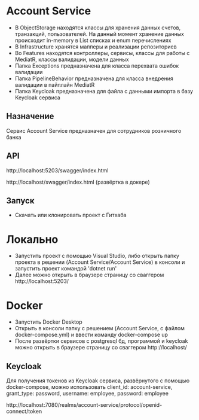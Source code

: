 # Account Service

- В ObjectStorage находятся классы для хранения данных счетов, транзакций, пользователей. На данный момент хранение данных происходит in-memory в List списках и enum перечислениях
- В Infrastructure хранятся мапперы и реализации репозиториев
- Во Features находятся контроллеры, сервисы, классы для работы с MediatR, классы валидации, модели данных
- Папка Exceptions предназначена для класса перехвата ошибок валидации
- Папка PipelineBehavior предназначена для класса внедрения валидации в пайплайн MediatR
- Папка Keycloak предназначена для файла с данными импорта в базу Keycloak сервиса

## Назначение

Сервис Account Service предназначен для сотрудников розничного банка

## API

http://localhost:5203/swagger/index.html

http://localhost/swagger/index.html (развёртка в докере)

## Запуск

- Скачать или клонировать проект с Гитхаба

# Локально

- Запустить проект с помощью Visual Studio, либо открыть папку проекта в решении (Account Service/Account Service) в консоли и запустить проект командой 'dotnet run'
- Далее можно открыть в браузере страницу со сваггером http://localhost:5203/

# Docker

- Запустить Docker Desktop
- Открыть в консоли папку с решением (Account Service, с файлом docker-compose.yml) и ввести команду docker-compose up
- После развёртки сервисов с postgresql бд, программой и keycloak можно открыть в браузере страницу со сваггером http://localhost/

## Keycloak

Для получения токенов из Keycloak сервиса, развёрнутого с помощью docker-compose, можно использовать client_id: account-service, grant_type: password, username: employee, password: employee

http://localhost:7080/realms/account-service/protocol/openid-connect/token